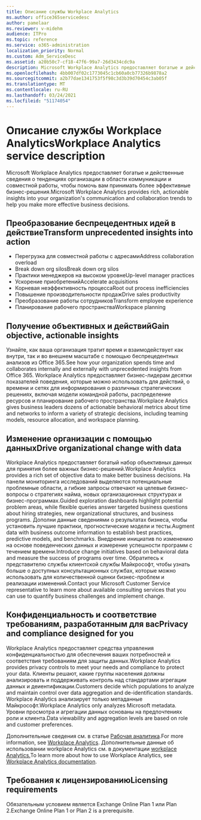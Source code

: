 ```yaml
---
title: Описание службы Workplace Analytics
ms.author: office365servicedesc
author: pamelaar
ms.reviewer: v-midehm
audience: ITPro
ms.topic: reference
ms.service: o365-administration
localization_priority: Normal
ms.custom: Adm_ServiceDesc
ms.assetid: a20b50c7-cf18-47f6-99a7-26d3434cdc9a
description: Microsoft Workplace Analytics предоставляет богатые и действенные сведения о тенденциях организации в области коммуникации и совместной работы, чтобы помочь вам принимать более эффективные бизнес-решения.
ms.openlocfilehash: 4bb007df02c1773045c1cb60a0cb77326b9878a2
ms.sourcegitcommit: a2b77dae1341753f5f98c3d3b39d70454c3ab05f
ms.translationtype: MT
ms.contentlocale: ru-RU
ms.lasthandoff: 03/24/2021
ms.locfileid: "51174054"
---
```

# <a name="workplace-analytics-service-description"></a><span data-ttu-id="ef79f-103">Описание службы Workplace Analytics</span><span class="sxs-lookup"><span data-stu-id="ef79f-103">Workplace Analytics service description</span></span>

<span data-ttu-id="ef79f-104">Microsoft Workplace Analytics предоставляет богатые и действенные сведения о тенденциях организации в области коммуникации и совместной работы, чтобы помочь вам принимать более эффективные бизнес-решения.</span><span class="sxs-lookup"><span data-stu-id="ef79f-104">Microsoft Workplace Analytics provides rich, actionable insights into your organization's communication and collaboration trends to help you make more effective business decisions.</span></span>

## <a name="transform-unprecedented-insights-into-action"></a><span data-ttu-id="ef79f-105">Преобразование беспрецедентных идей в действие</span><span class="sxs-lookup"><span data-stu-id="ef79f-105">Transform unprecedented insights into action</span></span>

* <span data-ttu-id="ef79f-106">Перегрузка для совместной работы с адресами</span><span class="sxs-lookup"><span data-stu-id="ef79f-106">Address collaboration overload</span></span>
* <span data-ttu-id="ef79f-107">Break down org silos</span><span class="sxs-lookup"><span data-stu-id="ef79f-107">Break down org silos</span></span>
* <span data-ttu-id="ef79f-108">Практики менеджеров на высоком уровне</span><span class="sxs-lookup"><span data-stu-id="ef79f-108">Up-level manager practices</span></span>
* <span data-ttu-id="ef79f-109">Ускорение приобретений</span><span class="sxs-lookup"><span data-stu-id="ef79f-109">Accelerate acquisitions</span></span>
* <span data-ttu-id="ef79f-110">Корневая неэффективность процесса</span><span class="sxs-lookup"><span data-stu-id="ef79f-110">Root out process inefficiencies</span></span>
* <span data-ttu-id="ef79f-111">Повышение производительности продаж</span><span class="sxs-lookup"><span data-stu-id="ef79f-111">Drive sales productivity</span></span>
* <span data-ttu-id="ef79f-112">Преобразование работы сотрудников</span><span class="sxs-lookup"><span data-stu-id="ef79f-112">Transform employee experience</span></span>
* <span data-ttu-id="ef79f-113">Планирование рабочего пространства</span><span class="sxs-lookup"><span data-stu-id="ef79f-113">Workspace planning</span></span>

## <a name="gain-objective-actionable-insights"></a><span data-ttu-id="ef79f-114">Получение объективных и действий</span><span class="sxs-lookup"><span data-stu-id="ef79f-114">Gain objective, actionable insights</span></span>

<span data-ttu-id="ef79f-115">Узнайте, как ваша организация тратит время и взаимодействует как внутри, так и во внешнем масштабе с помощью беспрецедентных анализов из Office 365.</span><span class="sxs-lookup"><span data-stu-id="ef79f-115">See how your organization spends time and collaborates internally and externally with unprecedented insights from Office 365.</span></span> <span data-ttu-id="ef79f-116">Workplace Analytics предоставляет бизнес-лидерам десятки показателей поведения, которые можно использовать для действий, о времени и сетях для информирования о различных стратегических решениях, включая модели командной работы, распределение ресурсов и планирование рабочего пространства.</span><span class="sxs-lookup"><span data-stu-id="ef79f-116">Workplace Analytics gives business leaders dozens of actionable behavioral metrics about time and networks to inform a variety of strategic decisions, including teaming models, resource allocation, and workspace planning.</span></span>

## <a name="drive-organizational-change-with-data"></a><span data-ttu-id="ef79f-117">Изменение организации с помощью данных</span><span class="sxs-lookup"><span data-stu-id="ef79f-117">Drive organizational change with data</span></span>

<span data-ttu-id="ef79f-118">Workplace Analytics предоставляет богатый набор объективных данных для принятия более важных бизнес-решений.</span><span class="sxs-lookup"><span data-stu-id="ef79f-118">Workplace Analytics provides a rich set of objective data to make better business decisions.</span></span> <span data-ttu-id="ef79f-119">На панели мониторинга исследований выделяются потенциальные проблемные области, а гибкие запросы отвечают на целевые бизнес-вопросы о стратегиях найма, новых организационных структурах и бизнес-программах.</span><span class="sxs-lookup"><span data-stu-id="ef79f-119">Guided exploration dashboards highlight potential problem areas, while flexible queries answer targeted business questions about hiring strategies, new organizational structures, and business programs.</span></span> <span data-ttu-id="ef79f-120">Дополни данные сведениями о результатах бизнеса, чтобы установить лучшие практики, прогностические модели и тесты.</span><span class="sxs-lookup"><span data-stu-id="ef79f-120">Augment data with business outcome information to establish best practices, predictive models, and benchmarks.</span></span> <span data-ttu-id="ef79f-121">Внедрение инициатив по изменению на основе поведенческих данных и измерение успешности программ с течением времени.</span><span class="sxs-lookup"><span data-stu-id="ef79f-121">Introduce change initiatives based on behavioral data and measure the success of programs over time.</span></span> <span data-ttu-id="ef79f-122">Обратитесь к представителю службы клиентской службы Майкрософт, чтобы узнать больше о доступных консультационных службах, которые можно использовать для количественной оценки бизнес-проблем и реализации изменений.</span><span class="sxs-lookup"><span data-stu-id="ef79f-122">Contact your Microsoft Customer Service representative to learn more about available consulting services that you can use to quantify business challenges and implement change.</span></span>

## <a name="privacy-and-compliance-designed-for-you"></a><span data-ttu-id="ef79f-123">Конфиденциальность и соответствие требованиям, разработанным для вас</span><span class="sxs-lookup"><span data-stu-id="ef79f-123">Privacy and compliance designed for you</span></span>

<span data-ttu-id="ef79f-124">Workplace Analytics предоставляет средства управления конфиденциальностью для обеспечения ваших потребностей и соответствия требованиям для защиты данных.</span><span class="sxs-lookup"><span data-stu-id="ef79f-124">Workplace Analytics provides privacy controls to meet your needs and compliance to protect your data.</span></span> <span data-ttu-id="ef79f-125">Клиенты решают, какие группы населения должны анализировать и поддерживать контроль над стандартами агрегации данных и деиентификации.</span><span class="sxs-lookup"><span data-stu-id="ef79f-125">Customers decide which populations to analyze and maintain control over data aggregation and de-identification standards.</span></span> <span data-ttu-id="ef79f-126">Workplace Analytics анализирует только метаданные Майкрософт.</span><span class="sxs-lookup"><span data-stu-id="ef79f-126">Workplace Analytics only analyzes Microsoft metadata.</span></span> <span data-ttu-id="ef79f-127">Уровни просмотра и агрегации данных основаны на предпочтениях роли и клиента.</span><span class="sxs-lookup"><span data-stu-id="ef79f-127">Data viewability and aggregation levels are based on role and customer preferences.</span></span>

<span data-ttu-id="ef79f-128">Дополнительные сведения см. в статье [Рабочая аналитика](https://go.microsoft.com/fwlink/?linkid=852492).</span><span class="sxs-lookup"><span data-stu-id="ef79f-128">For more information, see [Workplace Analytics](https://go.microsoft.com/fwlink/?linkid=852492).</span></span> <span data-ttu-id="ef79f-129">Дополнительные данные об использовании workplace Analytics см. в документации [workplace Analytics.](/workplace-analytics/)</span><span class="sxs-lookup"><span data-stu-id="ef79f-129">To learn more about how to use Workplace Analytics, see [Workplace Analytics documentation](/workplace-analytics/).</span></span>
  
## <a name="licensing-requirements"></a><span data-ttu-id="ef79f-130">Требования к лицензированию</span><span class="sxs-lookup"><span data-stu-id="ef79f-130">Licensing requirements</span></span>

<span data-ttu-id="ef79f-131">Обязательным условием является Exchange Online Plan 1 или Plan 2.</span><span class="sxs-lookup"><span data-stu-id="ef79f-131">Exchange Online Plan 1 or Plan 2 is a prerequisite.</span></span>